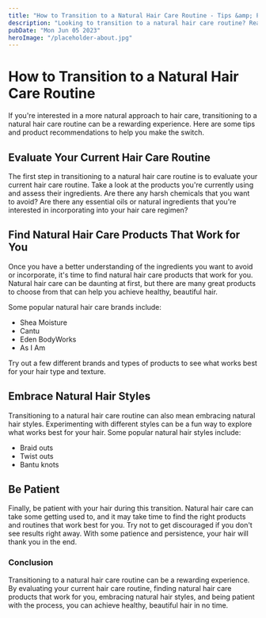 ```yaml
---
title: "How to Transition to a Natural Hair Care Routine - Tips &amp; Products | Natural Hair Care"
description: "Looking to transition to a natural hair care routine? Read on for tips and product recommendations to help you make the switch."
pubDate: "Mon Jun 05 2023"
heroImage: "/placeholder-about.jpg"
---
```


# How to Transition to a Natural Hair Care Routine

If you&#39;re interested in a more natural approach to hair care, transitioning to a natural hair care routine can be a rewarding experience. Here are some tips and product recommendations to help you make the switch.

## Evaluate Your Current Hair Care Routine

The first step in transitioning to a natural hair care routine is to evaluate your current hair care routine. Take a look at the products you&#39;re currently using and assess their ingredients. Are there any harsh chemicals that you want to avoid? Are there any essential oils or natural ingredients that you&#39;re interested in incorporating into your hair care regimen?

## Find Natural Hair Care Products That Work for You

Once you have a better understanding of the ingredients you want to avoid or incorporate, it&#39;s time to find natural hair care products that work for you. Natural hair care can be daunting at first, but there are many great products to choose from that can help you achieve healthy, beautiful hair.

Some popular natural hair care brands include:

- Shea Moisture
- Cantu
- Eden BodyWorks
- As I Am

Try out a few different brands and types of products to see what works best for your hair type and texture.

## Embrace Natural Hair Styles

Transitioning to a natural hair care routine can also mean embracing natural hair styles. Experimenting with different styles can be a fun way to explore what works best for your hair. Some popular natural hair styles include:

- Braid outs
- Twist outs
- Bantu knots

## Be Patient

Finally, be patient with your hair during this transition. Natural hair care can take some getting used to, and it may take time to find the right products and routines that work best for you. Try not to get discouraged if you don&#39;t see results right away. With some patience and persistence, your hair will thank you in the end.

### Conclusion

Transitioning to a natural hair care routine can be a rewarding experience. By evaluating your current hair care routine, finding natural hair care products that work for you, embracing natural hair styles, and being patient with the process, you can achieve healthy, beautiful hair in no time.
